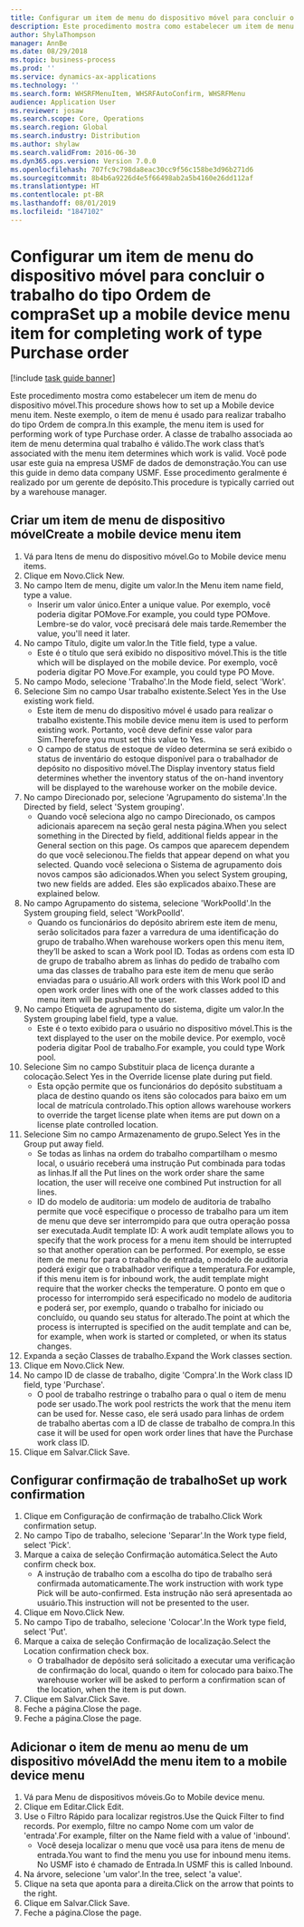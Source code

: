 ```yaml
---
title: Configurar um item de menu do dispositivo móvel para concluir o trabalho do tipo Ordem de compra
description: Este procedimento mostra como estabelecer um item de menu do dispositivo móvel.
author: ShylaThompson
manager: AnnBe
ms.date: 08/29/2018
ms.topic: business-process
ms.prod: ''
ms.service: dynamics-ax-applications
ms.technology: ''
ms.search.form: WHSRFMenuItem, WHSRFAutoConfirm, WHSRFMenu
audience: Application User
ms.reviewer: josaw
ms.search.scope: Core, Operations
ms.search.region: Global
ms.search.industry: Distribution
ms.author: shylaw
ms.search.validFrom: 2016-06-30
ms.dyn365.ops.version: Version 7.0.0
ms.openlocfilehash: 707fc9c798da8eac30cc9f56c158be3d96b271d6
ms.sourcegitcommit: 8b4b6a9226d4e5f66498ab2a5b4160e26dd112af
ms.translationtype: HT
ms.contentlocale: pt-BR
ms.lasthandoff: 08/01/2019
ms.locfileid: "1847102"
---
```

# <a name="set-up-a-mobile-device-menu-item-for-completing-work-of-type-purchase-order"></a><span data-ttu-id="613ac-103">Configurar um item de menu do dispositivo móvel para concluir o trabalho do tipo Ordem de compra</span><span class="sxs-lookup"><span data-stu-id="613ac-103">Set up a mobile device menu item for completing work of type Purchase order</span></span>

[!include [task guide banner](../../includes/task-guide-banner.md)]

<span data-ttu-id="613ac-104">Este procedimento mostra como estabelecer um item de menu do dispositivo móvel.</span><span class="sxs-lookup"><span data-stu-id="613ac-104">This procedure shows how to set up a Mobile device menu item.</span></span> <span data-ttu-id="613ac-105">Neste exemplo, o item de menu é usado para realizar trabalho do tipo Ordem de compra.</span><span class="sxs-lookup"><span data-stu-id="613ac-105">In this example, the menu item is used for performing work of type Purchase order.</span></span> <span data-ttu-id="613ac-106">A classe de trabalho associada ao item de menu determina qual trabalho é válido.</span><span class="sxs-lookup"><span data-stu-id="613ac-106">The work class that’s associated with the menu item determines which work is valid.</span></span> <span data-ttu-id="613ac-107">Você pode usar este guia na empresa USMF de dados de demonstração.</span><span class="sxs-lookup"><span data-stu-id="613ac-107">You can use this guide in demo data company USMF.</span></span> <span data-ttu-id="613ac-108">Esse procedimento geralmente é realizado por um gerente de depósito.</span><span class="sxs-lookup"><span data-stu-id="613ac-108">This procedure is typically carried out by a warehouse manager.</span></span>


## <a name="create-a-mobile-device-menu-item"></a><span data-ttu-id="613ac-109">Criar um item de menu de dispositivo móvel</span><span class="sxs-lookup"><span data-stu-id="613ac-109">Create a mobile device menu item</span></span>
1. <span data-ttu-id="613ac-110">Vá para Itens de menu do dispositivo móvel.</span><span class="sxs-lookup"><span data-stu-id="613ac-110">Go to Mobile device menu items.</span></span>
2. <span data-ttu-id="613ac-111">Clique em Novo.</span><span class="sxs-lookup"><span data-stu-id="613ac-111">Click New.</span></span>
3. <span data-ttu-id="613ac-112">No campo Item de menu, digite um valor.</span><span class="sxs-lookup"><span data-stu-id="613ac-112">In the Menu item name field, type a value.</span></span>
    * <span data-ttu-id="613ac-113">Inserir um valor único.</span><span class="sxs-lookup"><span data-stu-id="613ac-113">Enter a unique value.</span></span> <span data-ttu-id="613ac-114">Por exemplo, você poderia digitar POMove.</span><span class="sxs-lookup"><span data-stu-id="613ac-114">For example, you could type POMove.</span></span> <span data-ttu-id="613ac-115">Lembre-se do valor, você precisará dele mais tarde.</span><span class="sxs-lookup"><span data-stu-id="613ac-115">Remember the value, you'll need it later.</span></span>  
4. <span data-ttu-id="613ac-116">No campo Título, digite um valor.</span><span class="sxs-lookup"><span data-stu-id="613ac-116">In the Title field, type a value.</span></span>
    * <span data-ttu-id="613ac-117">Este é o título que será exibido no dispositivo móvel.</span><span class="sxs-lookup"><span data-stu-id="613ac-117">This is the title which will be displayed on the mobile device.</span></span> <span data-ttu-id="613ac-118">Por exemplo, você poderia digitar PO Move.</span><span class="sxs-lookup"><span data-stu-id="613ac-118">For example, you could type PO Move.</span></span>  
5. <span data-ttu-id="613ac-119">No campo Modo, selecione 'Trabalho'.</span><span class="sxs-lookup"><span data-stu-id="613ac-119">In the Mode field, select 'Work'.</span></span>
6. <span data-ttu-id="613ac-120">Selecione Sim no campo Usar trabalho existente.</span><span class="sxs-lookup"><span data-stu-id="613ac-120">Select Yes in the Use existing work field.</span></span>
    * <span data-ttu-id="613ac-121">Este item de menu do dispositivo móvel é usado para realizar o trabalho existente.</span><span class="sxs-lookup"><span data-stu-id="613ac-121">This mobile device menu item is used to perform existing work.</span></span> <span data-ttu-id="613ac-122">Portanto, você deve definir esse valor para Sim.</span><span class="sxs-lookup"><span data-stu-id="613ac-122">Therefore you must set this value to Yes.</span></span>  
    * <span data-ttu-id="613ac-123">O campo de status de estoque de vídeo determina se será exibido o status de inventário do estoque disponível para o trabalhador de depósito no dispositivo móvel.</span><span class="sxs-lookup"><span data-stu-id="613ac-123">The Display inventory status field determines whether the inventory status of the on-hand inventory will be displayed to the warehouse worker on the mobile device.</span></span>  
7. <span data-ttu-id="613ac-124">No campo Direcionado por, selecione 'Agrupamento do sistema'.</span><span class="sxs-lookup"><span data-stu-id="613ac-124">In the Directed by field, select 'System grouping'.</span></span>
    * <span data-ttu-id="613ac-125">Quando você seleciona algo no campo Direcionado, os campos adicionais aparecem na seção geral nesta página.</span><span class="sxs-lookup"><span data-stu-id="613ac-125">When you select something in the Directed by field, additional fields appear in the General section on this page.</span></span> <span data-ttu-id="613ac-126">Os campos que aparecem dependem do que você selecionou.</span><span class="sxs-lookup"><span data-stu-id="613ac-126">The fields that appear depend on what you selected.</span></span> <span data-ttu-id="613ac-127">Quando você seleciona o Sistema de agrupamento dois novos campos são adicionados.</span><span class="sxs-lookup"><span data-stu-id="613ac-127">When you select System grouping, two new fields are added.</span></span> <span data-ttu-id="613ac-128">Eles são explicados abaixo.</span><span class="sxs-lookup"><span data-stu-id="613ac-128">These are explained below.</span></span>  
8. <span data-ttu-id="613ac-129">No campo Agrupamento do sistema, selecione 'WorkPoolId'.</span><span class="sxs-lookup"><span data-stu-id="613ac-129">In the System grouping field, select 'WorkPoolId'.</span></span>
    * <span data-ttu-id="613ac-130">Quando os funcionários do depósito abrirem este item de menu, serão solicitados para fazer a varredura de uma identificação do grupo de trabalho.</span><span class="sxs-lookup"><span data-stu-id="613ac-130">When warehouse workers open this menu item, they’ll be asked to scan a Work pool ID.</span></span> <span data-ttu-id="613ac-131">Todas as ordens com esta ID de grupo de trabalho abrem as linhas do pedido de trabalho com uma das classes de trabalho para este item de menu que serão enviadas para o usuário.</span><span class="sxs-lookup"><span data-stu-id="613ac-131">All work orders with this Work pool ID and open work order lines with one of the work classes added to this menu item will be pushed to the user.</span></span>  
9. <span data-ttu-id="613ac-132">No campo Etiqueta de agrupamento do sistema, digite um valor.</span><span class="sxs-lookup"><span data-stu-id="613ac-132">In the System grouping label field, type a value.</span></span>
    * <span data-ttu-id="613ac-133">Este é o texto exibido para o usuário no dispositivo móvel.</span><span class="sxs-lookup"><span data-stu-id="613ac-133">This is the text displayed to the user on the mobile device.</span></span> <span data-ttu-id="613ac-134">Por exemplo, você poderia digitar Pool de trabalho.</span><span class="sxs-lookup"><span data-stu-id="613ac-134">For example, you could type Work pool.</span></span>  
10. <span data-ttu-id="613ac-135">Selecione Sim no campo Substituir placa de licença durante a colocação.</span><span class="sxs-lookup"><span data-stu-id="613ac-135">Select Yes in the Override license plate during put field.</span></span>
    * <span data-ttu-id="613ac-136">Esta opção permite que os funcionários do depósito substituam a placa de destino quando os itens são colocados para baixo em um local de matrícula controlado.</span><span class="sxs-lookup"><span data-stu-id="613ac-136">This option allows warehouse workers to override the target license plate when items are put down on a license plate controlled location.</span></span>  
11. <span data-ttu-id="613ac-137">Selecione Sim no campo Armazenamento de grupo.</span><span class="sxs-lookup"><span data-stu-id="613ac-137">Select Yes in the Group put away field.</span></span>
    * <span data-ttu-id="613ac-138">Se todas as linhas na ordem do trabalho compartilham o mesmo local, o usuário receberá uma instrução Put combinada para todas as linhas.</span><span class="sxs-lookup"><span data-stu-id="613ac-138">If all the Put lines on the work order share the same location, the user will receive one combined Put instruction for all lines.</span></span>  
    * <span data-ttu-id="613ac-139">ID do modelo de auditoria: um modelo de auditoria de trabalho permite que você especifique o processo de trabalho para um item de menu que deve ser interrompido para que outra operação possa ser executada.</span><span class="sxs-lookup"><span data-stu-id="613ac-139">Audit template ID: A work audit template allows you to specify that the work process for a menu item should be interrupted so that another operation can be performed.</span></span> <span data-ttu-id="613ac-140">Por exemplo, se esse item de menu for para o trabalho de entrada, o modelo de auditoria poderá exigir que o trabalhador verifique a temperatura.</span><span class="sxs-lookup"><span data-stu-id="613ac-140">For example, if this menu item is for inbound work, the audit template might require that the worker checks the temperature.</span></span> <span data-ttu-id="613ac-141">O ponto em que o processo for interrompido será especificado no modelo de auditoria e poderá ser, por exemplo, quando o trabalho for iniciado ou concluído, ou quando seu status for alterado.</span><span class="sxs-lookup"><span data-stu-id="613ac-141">The point at which the process is interrupted is specified on the audit template and can be, for example, when work is started or completed, or when its status changes.</span></span>  
12. <span data-ttu-id="613ac-142">Expanda a seção Classes de trabalho.</span><span class="sxs-lookup"><span data-stu-id="613ac-142">Expand the Work classes section.</span></span>
13. <span data-ttu-id="613ac-143">Clique em Novo.</span><span class="sxs-lookup"><span data-stu-id="613ac-143">Click New.</span></span>
14. <span data-ttu-id="613ac-144">No campo ID de classe de trabalho, digite 'Compra'.</span><span class="sxs-lookup"><span data-stu-id="613ac-144">In the Work class ID field, type 'Purchase'.</span></span>
    * <span data-ttu-id="613ac-145">O pool de trabalho restringe o trabalho para o qual o item de menu pode ser usado.</span><span class="sxs-lookup"><span data-stu-id="613ac-145">The work pool restricts the work that the menu item can be used for.</span></span> <span data-ttu-id="613ac-146">Nesse caso, ele será usado para linhas de ordem de trabalho abertas com a ID de classe de trabalho de compra.</span><span class="sxs-lookup"><span data-stu-id="613ac-146">In this case it will be used for open work order lines that have the Purchase work class ID.</span></span>  
15. <span data-ttu-id="613ac-147">Clique em Salvar.</span><span class="sxs-lookup"><span data-stu-id="613ac-147">Click Save.</span></span>

## <a name="set-up-work-confirmation"></a><span data-ttu-id="613ac-148">Configurar confirmação de trabalho</span><span class="sxs-lookup"><span data-stu-id="613ac-148">Set up work confirmation</span></span>
1. <span data-ttu-id="613ac-149">Clique em Configuração de confirmação de trabalho.</span><span class="sxs-lookup"><span data-stu-id="613ac-149">Click Work confirmation setup.</span></span>
2. <span data-ttu-id="613ac-150">No campo Tipo de trabalho, selecione 'Separar'.</span><span class="sxs-lookup"><span data-stu-id="613ac-150">In the Work type field, select 'Pick'.</span></span>
3. <span data-ttu-id="613ac-151">Marque a caixa de seleção Confirmação automática.</span><span class="sxs-lookup"><span data-stu-id="613ac-151">Select the Auto confirm check box.</span></span>
    * <span data-ttu-id="613ac-152">A instrução de trabalho com a escolha do tipo de trabalho será confirmada automaticamente.</span><span class="sxs-lookup"><span data-stu-id="613ac-152">The work instruction with work type Pick will be auto-confirmed.</span></span> <span data-ttu-id="613ac-153">Esta instrução não será apresentada ao usuário.</span><span class="sxs-lookup"><span data-stu-id="613ac-153">This instruction will not be presented to the user.</span></span>  
4. <span data-ttu-id="613ac-154">Clique em Novo.</span><span class="sxs-lookup"><span data-stu-id="613ac-154">Click New.</span></span>
5. <span data-ttu-id="613ac-155">No campo Tipo de trabalho, selecione 'Colocar'.</span><span class="sxs-lookup"><span data-stu-id="613ac-155">In the Work type field, select 'Put'.</span></span>
6. <span data-ttu-id="613ac-156">Marque a caixa de seleção Confirmação de localização.</span><span class="sxs-lookup"><span data-stu-id="613ac-156">Select the Location confirmation check box.</span></span>
    * <span data-ttu-id="613ac-157">O trabalhador de depósito será solicitado a executar uma verificação de confirmação do local, quando o item for colocado para baixo.</span><span class="sxs-lookup"><span data-stu-id="613ac-157">The warehouse worker will be asked to perform a confirmation scan of the location, when the item is put down.</span></span>  
7. <span data-ttu-id="613ac-158">Clique em Salvar.</span><span class="sxs-lookup"><span data-stu-id="613ac-158">Click Save.</span></span>
8. <span data-ttu-id="613ac-159">Feche a página.</span><span class="sxs-lookup"><span data-stu-id="613ac-159">Close the page.</span></span>
9. <span data-ttu-id="613ac-160">Feche a página.</span><span class="sxs-lookup"><span data-stu-id="613ac-160">Close the page.</span></span>

## <a name="add-the-menu-item-to-a-mobile-device-menu"></a><span data-ttu-id="613ac-161">Adicionar o item de menu ao menu de um dispositivo móvel</span><span class="sxs-lookup"><span data-stu-id="613ac-161">Add the menu item to a mobile device menu</span></span>
1. <span data-ttu-id="613ac-162">Vá para Menu de dispositivos móveis.</span><span class="sxs-lookup"><span data-stu-id="613ac-162">Go to Mobile device menu.</span></span>
2. <span data-ttu-id="613ac-163">Clique em Editar.</span><span class="sxs-lookup"><span data-stu-id="613ac-163">Click Edit.</span></span>
3. <span data-ttu-id="613ac-164">Use o Filtro Rápido para localizar registros.</span><span class="sxs-lookup"><span data-stu-id="613ac-164">Use the Quick Filter to find records.</span></span> <span data-ttu-id="613ac-165">Por exemplo, filtre no campo Nome com um valor de 'entrada'.</span><span class="sxs-lookup"><span data-stu-id="613ac-165">For example, filter on the Name field with a value of 'inbound'.</span></span>
    * <span data-ttu-id="613ac-166">Você deseja localizar o menu que você usa para itens de menu de entrada.</span><span class="sxs-lookup"><span data-stu-id="613ac-166">You want to find the menu you use for inbound menu items.</span></span> <span data-ttu-id="613ac-167">No USMF isto é chamado de Entrada.</span><span class="sxs-lookup"><span data-stu-id="613ac-167">In USMF this is called Inbound.</span></span>  
4. <span data-ttu-id="613ac-168">Na árvore, selecione 'um valor'.</span><span class="sxs-lookup"><span data-stu-id="613ac-168">In the tree, select 'a value'.</span></span>
5. <span data-ttu-id="613ac-169">Clique na seta que aponta para a direita.</span><span class="sxs-lookup"><span data-stu-id="613ac-169">Click on the arrow that points to the right.</span></span>
6. <span data-ttu-id="613ac-170">Clique em Salvar.</span><span class="sxs-lookup"><span data-stu-id="613ac-170">Click Save.</span></span>
7. <span data-ttu-id="613ac-171">Feche a página.</span><span class="sxs-lookup"><span data-stu-id="613ac-171">Close the page.</span></span>


